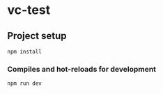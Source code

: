 # vc-test

## Project setup
```
npm install
```

### Compiles and hot-reloads for development
```
npm run dev
```

